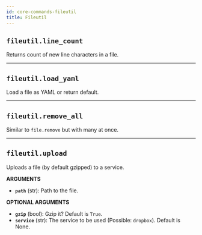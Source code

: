 ```yaml
---
id: core-commands-fileutil
title: Fileutil
---
```


## `fileutil.line_count`

Returns count of new line characters in a file.


----
## `fileutil.load_yaml`

Load a file as YAML or return default.


----
## `fileutil.remove_all`

Similar to `file.remove` but with many at once.


----
## `fileutil.upload`

Uploads a file (by default gzipped) to a service.

**ARGUMENTS**

  - **`path`** (str): Path to the file.

**OPTIONAL ARGUMENTS**

  - **`gzip`** (bool): Gzip it? Default is `True`.
  - **`service`** (str): The service to be used (Possible: `dropbox`). Default is None.
